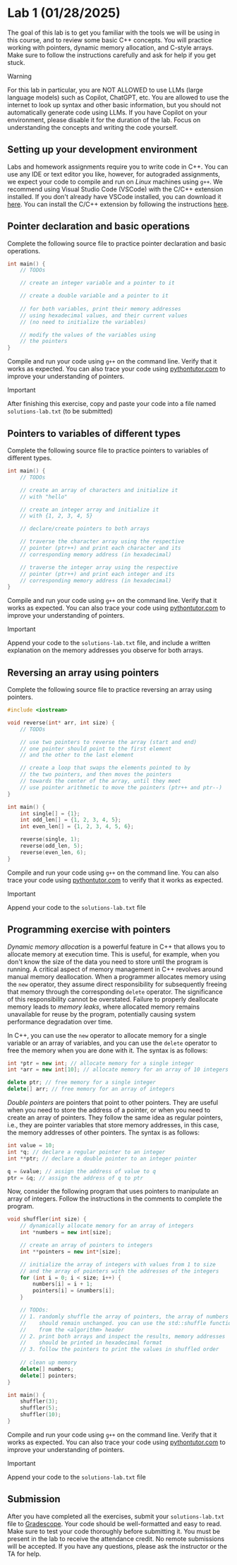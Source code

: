 # Lab 1 (01/28/2025)
The goal of this lab is to get you familiar with the tools we will be using in this course, and to review some basic C++ concepts.  You will practice working with pointers, dynamic memory allocation, and C-style arrays.  Make sure to follow the instructions carefully and ask for help if you get stuck.

> [!WARNING]
> For this lab in particular, you are NOT ALLOWED to use LLMs (large language models) such as Copilot, ChatGPT, etc.  You are allowed to use the internet to look up syntax and other basic information, but you should not automatically generate code using LLMs.  If you have Copilot on your environment, please disable it for the duration of the lab.  Focus on understanding the concepts and writing the code yourself.

## Setting up your development environment

Labs and homework assignments require you to write code in C++.  You can use any IDE or text editor you like, however, for autograded assignments, we expect your code to compile and run on *Linux* machines using `g++`.  We recommend using Visual Studio Code (VSCode) with the C/C++ extension installed.  If you don't already have VSCode installed, you can download it [here](https://code.visualstudio.com/).  You can install the C/C++ extension by following the instructions [here](https://code.visualstudio.com/docs/languages/cpp).

## Pointer declaration and basic operations

Complete the following source file to practice pointer declaration and basic operations.  

```cpp
int main() {
    // TODOs

    // create an integer variable and a pointer to it

    // create a double variable and a pointer to it
    
    // for both variables, print their memory addresses 
    // using hexadecimal values, and their current values
    // (no need to initialize the variables)

    // modify the values of the variables using 
    // the pointers
}
```

Compile and run your code using `g++` on the command line.  Verify that it works as expected.  You can also trace your code using [pythontutor.com](http://pythontutor.com/cpp.html#mode=edit) to improve your understanding of pointers.

> [!IMPORTANT]
> After finishing this exercise, copy and paste your code into a file named `solutions-lab.txt` (to be submitted)

## Pointers to variables of different types

Complete the following source file to practice pointers to variables of different types.

```cpp
int main() {
    // TODOs

    // create an array of characters and initialize it 
    // with "hello"

    // create an integer array and initialize it 
    // with {1, 2, 3, 4, 5}

    // declare/create pointers to both arrays

    // traverse the character array using the respective 
    // pointer (ptr++) and print each character and its 
    // corresponding memory address (in hexadecimal)

    // traverse the integer array using the respective
    // pointer (ptr++) and print each integer and its
    // corresponding memory address (in hexadecimal)
}
```

Compile and run your code using `g++` on the command line.  Verify that it works as expected.  You can also trace your code using [pythontutor.com](http://pythontutor.com/cpp.html#mode=edit) to improve your understanding of pointers.

> [!IMPORTANT]
> Append your code to the `solutions-lab.txt` file, and include a written explanation on the memory addresses you observe for both arrays.

## Reversing an array using pointers

Complete the following source file to practice reversing an array using pointers.

```cpp
#include <iostream>

void reverse(int* arr, int size) {
    // TODOs

    // use two pointers to reverse the array (start and end)
    // one pointer should point to the first element
    // and the other to the last element

    // create a loop that swaps the elements pointed to by
    // the two pointers, and then moves the pointers
    // towards the center of the array, until they meet
    // use pointer arithmetic to move the pointers (ptr++ and ptr--)
}

int main() {
    int single[] = {1};
    int odd_len[] = {1, 2, 3, 4, 5};
    int even_len[] = {1, 2, 3, 4, 5, 6};

    reverse(single, 1);
    reverse(odd_len, 5);
    reverse(even_len, 6);
}
```

Compile and run your code using `g++` on the command line.  You can also trace your code using [pythontutor.com](http://pythontutor.com/cpp.html#mode=edit) to verify that it works as expected.

> [!IMPORTANT]
> Append your code to the `solutions-lab.txt` file

## Programming exercise with pointers

*Dynamic memory allocation* is a powerful feature in C++ that allows you to allocate memory at execution time.  This is useful, for example,  when you don't know the size of the data you need to store until the program is running.  A critical aspect of memory management in C++ revolves around manual memory deallocation. When a programmer allocates memory using the `new` operator, they assume direct responsibility for subsequently freeing that memory through the corresponding `delete` operator. The significance of this responsibility cannot be overstated. Failure to properly deallocate memory leads to *memory leaks*, where allocated memory remains unavailable for reuse by the program, potentially causing system performance degradation over time.

In C++, you can use the `new` operator to allocate memory for a single variable or an array of variables, and you can use the `delete` operator to free the memory when you are done with it.  The syntax is as follows:

```cpp
int *ptr = new int; // allocate memory for a single integer
int *arr = new int[10]; // allocate memory for an array of 10 integers

delete ptr; // free memory for a single integer
delete[] arr; // free memory for an array of integers
```

*Double pointers* are pointers that point to other pointers.  They are useful when you need to store the address of a pointer, or when you need to create an array of pointers.  They follow the same idea as regular pointers, i.e., they are pointer variables that store memory addresses, in this case, the memory addresses of other pointers.  The syntax is as follows:

```cpp
int value = 10; 
int *q; // declare a regular pointer to an integer
int **ptr; // declare a double pointer to an integer pointer

q = &value; // assign the address of value to q
ptr = &q; // assign the address of q to ptr
```

Now, consider the following program that uses pointers to manipulate an array of integers.  Follow the instructions in the comments to complete the program.

```cpp
void shuffler(int size) {
    // dynamically allocate memory for an array of integers
    int *numbers = new int[size];

    // create an array of pointers to integers
    int **pointers = new int*[size];

    // initialize the array of integers with values from 1 to size
    // and the array of pointers with the addresses of the integers
    for (int i = 0; i < size; i++) {
        numbers[i] = i + 1;     
        pointers[i] = &numbers[i];
    }

    // TODOs:
    // 1. randomly shuffle the array of pointers, the array of numbers
    //    should remain unchanged. you can use the std::shuffle function
    //    from the <algorithm> header
    // 2. print both arrays and inspect the results, memory addresses
    //    should be printed in hexadecimal format
    // 3. follow the pointers to print the values in shuffled order
    
    // clean up memory
    delete[] numbers;
    delete[] pointers;
}

int main() {
    shuffler(3);
    shuffler(5);
    shuffler(10);
}
```

Compile and run your code using `g++` on the command line.  Verify that it works as expected.  You can also trace your code using [pythontutor.com](http://pythontutor.com/cpp.html#mode=edit) to improve your understanding of pointers.

> [!IMPORTANT]
> Append your code to the `solutions-lab.txt` file

## Submission

After you have completed all the exercises, submit your `solutions-lab.txt` file to [Gradescope](https://gradescope.com).  Your code should be well-formatted and easy to read.  Make sure to test your code thoroughly before submitting it.  You must be present in the lab to receive the attendance credit.  No remote submissions will be accepted.  If you have any questions, please ask the instructor or the TA for help.

